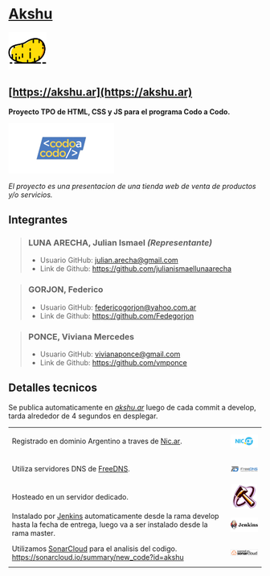 # [Akshu](https://akshu.ar)

<a href="https://akshu.ar">
    <img src="assets/icons/akshu.svg"
        alt="Akshu" style="height:75px; object-fit: contain;"/> 
</a>

## [https://akshu.ar](https://akshu.ar)

**Proyecto TPO de HTML, CSS y JS para el programa Codo a Codo.** 

<a href="https://codoacodo.bue.edu.ar">
        <img src="assets/img/codoacodoweb.png" alt="Codo a Codo" style="height:100px; object-fit: contain;"/>
</a>

*El proyecto es una presentacion de una tienda web de venta de productos y/o servicios.*

## **Integrantes**

> ### **LUNA ARECHA, Julian Ismael** *(Representante)*
>
> - Usuario GitHub: julian.arecha@gmail.com
> - Link de Github: <https://github.com/julianismaellunaarecha>
>

> ### **GORJON, Federico**
>
> - Usuario GitHub: federicogorjon@yahoo.com.ar
> - Link de Github: <https://github.com/Fedegorjon>
>

> ### **PONCE, Viviana Mercedes**
>
> - Usuario GitHub: vivianaponce@gmail.com
> - Link de Github: <https://github.com/vmponce>
>


## **Detalles tecnicos**

Se publica automaticamente en *[akshu.ar](https://akshu.ar)* luego de cada commit a develop, tarda alrededor de 4 segundos en desplegar.

<table>
  <tr>
    <td>
        Registrado en dominio Argentino a traves de <a href="https://nic.ar">Nic.ar</a>.
    </td>
    <td>
        <a href="https://nic.ar" style="display: flex; align-items: center; justify-content: center;">
            <img src="assets/img/acclogonicmail.png" alt="Nic.ar" style="height:50px; object-fit: contain;"/>
        </a>
    </td>
  </tr>
    <tr>
    <td>
        Utiliza servidores DNS de <a href="https://freedns.afraid.org">FreeDNS</a>.
    </td>
    <td>
        <a href="https://freedns.afraid.org" style="display: flex; align-items: center; justify-content: center;">
            <img src="assets/img/freednscrop.png" alt="FreeDNS" style="height:50px; object-fit: contain;"/>
        </a>
    </td>
  </tr>
    <tr>
    <td>
        Hosteado en un servidor dedicado.
    </td>
    <td>
        <a href="https://flashhammer.com" style="display: flex; align-items: center; justify-content: center;">
            <img src="assets/img/flashhammerlogo.png" alt="flashhammer" style="height:50px; object-fit: contain;"/>
        </a>
    </td>
  </tr>
    <tr>
    <td>
        Instalado por <a href="https://www.jenkins.io">Jenkins</a> automaticamente desde la rama develop hasta la  fecha de entrega, luego va a ser instalado desde la rama master.
    </td>
    <td>
        <a href="https://www.jenkins.io" style="display: flex; align-items: center; justify-content: center;">
            <img src="assets/img/logotitleopengraphjenkins.png" alt="Jenkins" style="height:50px; object-fit: contain;"/>
        </a>
    </td>
  </tr>
    <tr>
    <td>
        Utilizamos <a href="https://sonarcloud.io">SonarCloud</a> para el analisis del codigo. <a href="https://sonarcloud.io/summary/new_code?id=akshu">https://sonarcloud.io/summary/new_code?id=akshu</a>
    </td>
    <td>
        <a href="https://sonarcloud.io/summary/new_code?id=akshu" style="display: flex; align-items: center; justify-content: center;">
            <img src="assets/icons/sonarcloudwhite.svg" alt="Sonar" style="height:50px; object-fit: contain;"/>
        </a>
    </td>
  </tr>
</table>